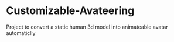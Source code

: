 # Customizable-Avateering
Project to convert a static human 3d model into animateable avatar automaticlly
